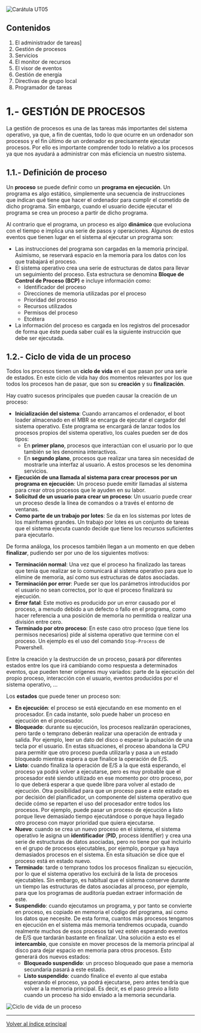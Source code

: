 <link rel="stylesheet" href="../styles.css">

![Carátula UT05](imgs/caratula_ut05.png)

## Contenidos

1. El administrador de tareas]
2. Gestión de procesos
3. Servicios
4. El monitor de recursos
5. El visor de eventos
6. Gestión de energía
7. Directivas de grupo local
8. Programador de tareas


# 1.- GESTIÓN DE PROCESOS

La gestión de procesos es una de las tareas más importantes del sistema operativo, ya que, a fin de cuentas, todo lo que ocurre en un ordenador son procesos y el fin último de un ordenador es precisamente ejecutar procesos.
Por ello es importante comprender todo lo relativo a los procesos ya que nos ayudará a administrar con más eficiencia un nuestro sistema.


## 1.1.- Definición de proceso

Un **proceso** se puede definir como un **programa en ejecución**. Un programa es algo estático, simplemente una secuencia de instrucciones que indican qué tiene que hacer el ordenador para cumplir el cometido de dicho programa. Sin embargo, cuando el usuario decide ejecutar el programa se crea un proceso a partir de dicho programa.

Al contrario que el programa, un proceso es algo **dinámico** que evoluciona con el tiempo e implica una serie de pasos y operaciones. Algunos de estos eventos que tienen lugar en el sistema al ejecutar un programa son:

- Las instrucciones del programa son cargadas en la memoria principal. Asimismo, se reservará espacio en la memoria para los datos con los que trabajará el proceso.
- El sistema operativo crea una serie de estructuras de datos para llevar un seguimiento del proceso. Esta estructura se denomina **Bloque de Control de Proceso (BCP)** e incluye información como:
    - Identificador del proceso
    - Direcciones de memoria utilizadas por el proceso
    - Prioridad del proceso
    - Recursos utilizados
    - Permisos del proceso
    - Etcétera
- La información del proceso es cargada en los registros del procesador de forma que éste pueda saber cuál es la siguiente instrucción que debe ser ejecutada.


## 1.2.- Ciclo de vida de un proceso

Todos los procesos tienen un **ciclo de vida** en el que pasan por una serie de estados. En este ciclo de vida hay dos momentos relevantes por los que todos los procesos han de pasar, que son su **creación** y su **finalización**.

Hay cuatro sucesos principales que pueden causar la creación de un proceso:

- **Inicialización del sistema**: Cuando arrancamos el ordenador, el boot loader almacenado en el MBR se encarga de ejecutar el cargador del sistema operativo. Este programa se encargará de lanzar todos los procesos propios del sistema operativo, los cuales pueden ser de dos tipos:
    - En **primer plano**, procesos que interactúan con el usuario por lo que también se les denomina interactivos.
    - En **segundo plano**, procesos que realizar una tarea sin necesidad de mostrarle una interfaz al usuario. A estos procesos se les denomina servicios.
- **Ejecución de una llamada al sistema para crear procesos por un programa en ejecución**: Un proceso puede emitir llamadas al sistema para crear otros procesos que le ayuden en su labor.
- **Solicitud de un usuario para crear un proceso**: Un usuario puede crear un proceso desde la línea de comandos o a través el entorno de ventanas.
- **Como parte de un trabajo por lotes**: Se da en los sistemas por lotes de los mainframes grandes. Un trabajo por lotes es un conjunto de tareas que el sistema ejecuta cuando decide que tiene los recursos suficientes para ejecutarlo.

De forma análoga, los procesos también llegan a un momento en que deben **finalizar**, pudiendo ser por uno de los siguientes motivos:

- **Terminación normal**: Una vez que el proceso ha finalizado las tareas que tenía que realizar se lo comunicará al sistema operativo para que lo elimine de memoria, así como sus estructuras de datos asociadas.
- **Terminación por error**: Puede ser que los parámetros introducidos por el usuario no sean correctos, por lo que el proceso finalizará su ejecución. 
- **Error fatal**: Este motivo es producido por un error causado por el proceso, a menudo debido a un defecto o fallo en el programa, como hacer referencia a una posición de memoria no permitida o realizar una división entre cero.
- **Terminado por otro proceso**: En este caso otro proceso (que tiene los permisos necesarios) pide al sistema operativo que termine con el proceso. Un ejemplo es el uso del comando `Stop-Process` de Powershell.
 
Entre la creación y la destrucción de un proceso, pasará por diferentes estados entre los que irá cambiando como respuesta a determinados eventos, que pueden tener orígenes muy variados: parte de la ejecución del propio proceso, interacción con el usuario, eventos producidos por el sistema operativo, …

Los **estados** que puede tener un proceso son:
- **En ejecución**: el proceso se está ejecutando en ese momento en el procesador. En cada instante, solo puede haber un proceso en ejecución en el procesador.
- **Bloqueado**: durante su ejecución, los procesos realizarán operaciones, pero tarde o temprano deberán realizar una operación de entrada y salida. Por ejemplo, leer un dato del disco o esperar la pulsación de una tecla por el usuario.
En estas situaciones, el proceso abandona la CPU para permitir que otro proceso pueda utilizarla y pasa a un estado bloqueado mientras espera a que finalice la operación de E/S.
- **Listo**: cuando finaliza la operación de E/S a la que está esperando, el proceso ya podrá volver a ejecutarse, pero es muy probable que el procesador esté siendo utilizado en ese momento por otro proceso, por lo que deberá esperar a que quede libre para volver al estado de ejecución. Otra posibilidad para que un proceso pase a este estado es por decisión del planificador, un componente del sistema operativo que decide cómo se reparten el uso del procesador entre todos los procesos. Por ejemplo, puede pasar un proceso de ejecución a listo porque lleve demasiado tiempo ejecutándose o porque haya llegado otro proceso con mayor prioridad que quiera ejecutarse.
- **Nuevo**: cuando se crea un nuevo proceso en el sistema, el sistema operativo le asigna un **identificador** (**PID**, process identifier) y crea una serie de estructuras de datos asociadas, pero no tiene por qué incluirlo en el grupo de procesos ejecutables, por ejemplo, porque ya haya demasiados procesos en el sistema. En esta situación se dice que el proceso está en estado nuevo.
- **Terminado**: tarde o temprano todos los procesos finalizan su ejecución, por lo que el sistema operativo los excluirá de la lista de procesos ejecutables. Sin embargo, es habitual que el sistema conserve durante un tiempo las estructuras de datos asociadas al proceso, por ejemplo, para que los programas de auditoría puedan extraer información de este. 
- **Suspendido**: cuando ejecutamos un programa, y por tanto se convierte en proceso, es copiado en memoria el código del programa, así como los datos que necesite. De esta forma, cuantos más procesos tengamos en ejecución en el sistema más memoria tendremos ocupada, cuando realmente muchos de esos procesos tal vez estén esperando eventos de E/S que tardarán bastante en finalizar.
Una solución a esto es el **intercambio**, que consiste en mover procesos de la memoria principal al disco para dejar espacio en memoria para otros procesos. Esto generará dos nuevos estados:
    - **Bloqueado suspendido**: un proceso bloqueado que pase a memoria secundaria pasará a este estado.
    - **Listo suspendido**: cuando finalice el evento al que estaba esperando el proceso, ya podrá ejecutarse, pero antes tendría que volver a la memoria principal. Es decir, es el paso previo a listo cuando un proceso ha sido enviado a la memoria secundaria.


![Ciclo de vida de un proceso](imgs/ciclo_vida_proceso.png)






***
[Volver al índice principal](index_UT05.md)